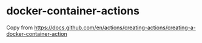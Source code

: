 # docker-container-actions

Copy from https://docs.github.com/en/actions/creating-actions/creating-a-docker-container-action